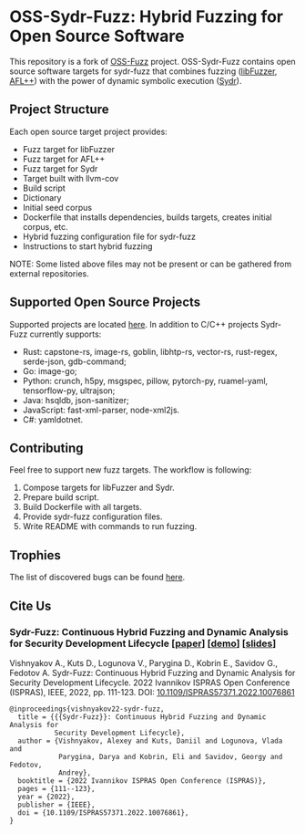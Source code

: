 # OSS-Sydr-Fuzz: Hybrid Fuzzing for Open Source Software

This repository is a fork of [OSS-Fuzz](https://github.com/google/oss-fuzz)
project. OSS-Sydr-Fuzz contains open source software targets for sydr-fuzz that
combines fuzzing ([libFuzzer](https://www.llvm.org/docs/LibFuzzer.html), [AFL++](https://github.com/AFLplusplus/AFLplusplus)) with
the power of dynamic symbolic execution
([Sydr](https://sydr-fuzz.github.io)).

## Project Structure

Each open source target project provides:

* Fuzz target for libFuzzer
* Fuzz target for AFL++
* Fuzz target for Sydr
* Target built with llvm-cov
* Build script
* Dictionary
* Initial seed corpus
* Dockerfile that installs dependencies, builds targets, creates initial corpus,
  etc.
* Hybrid fuzzing configuration file for sydr-fuzz
* Instructions to start hybrid fuzzing

NOTE: Some listed above files may not be present or can be gathered from
external repositories.

## Supported Open Source Projects

Supported projects are located [here](projects). In addition to C/C++ projects Sydr-Fuzz currently supports:
* Rust: capstone-rs, image-rs, goblin, libhtp-rs, vector-rs, rust-regex, serde-json, gdb-command;
* Go: image-go;
* Python: crunch, h5py, msgspec, pillow, pytorch-py, ruamel-yaml, tensorflow-py, ultrajson;
* Java: hsqldb, json-sanitizer;
* JavaScript: fast-xml-parser, node-xml2js.
* С#: yamldotnet.

## Contributing

Feel free to support new fuzz targets. The workflow is following:

1. Compose targets for libFuzzer and Sydr.
2. Prepare build script.
3. Build Dockerfile with all targets.
4. Provide sydr-fuzz configuration files.
5. Write README with commands to run fuzzing.

## Trophies

The list of discovered bugs can be found [here](TROPHIES.md).

## Cite Us

### Sydr-Fuzz: Continuous Hybrid Fuzzing and Dynamic Analysis for Security Development Lifecycle \[[paper](https://arxiv.org/abs/2211.11595)\] \[[demo](https://vishnya.xyz/vishnyakov-isprasopen2022.webm)\] \[[slides](https://vishnya.xyz/vishnyakov-isprasopen2022.pdf)\]

Vishnyakov A., Kuts D., Logunova V., Parygina D., Kobrin E., Savidov G., Fedotov A. Sydr-Fuzz: Continuous Hybrid Fuzzing and Dynamic Analysis for Security Development Lifecycle. 2022 Ivannikov ISPRAS Open Conference (ISPRAS), IEEE, 2022, pp. 111-123. DOI: [10.1109/ISPRAS57371.2022.10076861](https://www.doi.org/10.1109/ISPRAS57371.2022.10076861)

```
@inproceedings{vishnyakov22-sydr-fuzz,
  title = {{{Sydr-Fuzz}}: Continuous Hybrid Fuzzing and Dynamic Analysis for
           Security Development Lifecycle},
  author = {Vishnyakov, Alexey and Kuts, Daniil and Logunova, Vlada and
            Parygina, Darya and Kobrin, Eli and Savidov, Georgy and Fedotov,
            Andrey},
  booktitle = {2022 Ivannikov ISPRAS Open Conference (ISPRAS)},
  pages = {111--123},
  year = {2022},
  publisher = {IEEE},
  doi = {10.1109/ISPRAS57371.2022.10076861},
}
```

